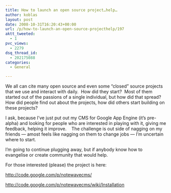 ```yaml
---
title: How to launch an open source project…help…
author: koblas
layout: post
date: 2008-10-31T16:20:43+00:00
url: /p/how-to-launch-an-open-source-projecthelp/197
aktt_tweeted:
  - 1
pvc_views:
  - 2279
dsq_thread_id:
  - 202175088
categories:
  - General

---
```

We all can cite many open source and even some &#8220;closed&#8221; source projects that we use and interact with daily.  How did they start?  Most of them started out of the passions of a single individual, but how did that spread?  How did people find out about the projects, how did others start building on these projects?

I ask, because I&#8217;ve just put out my CMS for Google App Engine (it&#8217;s pre-alpha) and looking for people who are interested in playing with it, giving me feedback, helping it improve.    The challenge is out side of nagging on my friends &#8212; amost feels like nagging on them to change jobs &#8212; I&#8217;m uncertain where to start.

I&#8217;m going to continue plugging away, but if anybody know how to evangelise or create community that would help.

For those interested (please) the project is here:

<http://code.google.com/p/notewavecms/>

<http://code.google.com/p/notewavecms/wiki/Installation>